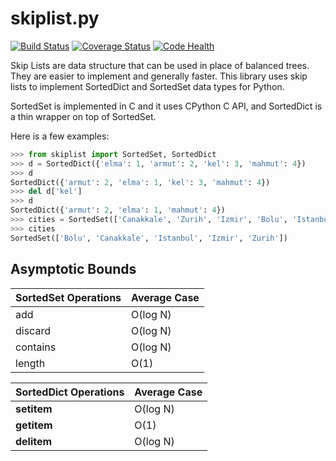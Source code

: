 skiplist.py
===========

[![Build Status](https://travis-ci.org/sepeth/skiplist.py.svg?branch=master)](https://travis-ci.org/sepeth/skiplist.py)
[![Coverage Status](https://img.shields.io/coveralls/sepeth/skiplist.py.svg)](https://coveralls.io/r/sepeth/skiplist.py?branch=master)
[![Code Health](https://landscape.io/github/sepeth/skiplist.py/master/landscape.png)](https://landscape.io/github/sepeth/skiplist.py/master)

Skip Lists are data structure that can be used in place of balanced trees. They
are easier to implement and generally faster. This library uses skip lists to
implement SortedDict and SortedSet data types for Python.

SortedSet is implemented in C and it uses CPython C API, and SortedDict is a thin
wrapper on top of SortedSet.

Here is a few examples:

```python
>>> from skiplist import SortedSet, SortedDict
>>> d = SortedDict({'elma': 1, 'armut': 2, 'kel': 3, 'mahmut': 4})
>>> d
SortedDict({'armut': 2, 'elma': 1, 'kel': 3, 'mahmut': 4})
>>> del d['kel']
>>> d
SortedDict({'armut': 2, 'elma': 1, 'mahmut': 4})
>>> cities = SortedSet(['Canakkale', 'Zurih', 'Izmir', 'Bolu', 'Istanbul'])
>>> cities
SortedSet(['Bolu', 'Canakkale', 'Istanbul', 'Izmir', 'Zurih'])
```


Asymptotic Bounds
-----------------

SortedSet Operations | Average Case
-------------------- | ------------
add                  | O(log N)
discard              | O(log N)
contains             | O(log N)
length               | O(1)


SortedDict Operations | Average Case
--------------------- | ------------
__setitem__           | O(log N)
__getitem__           | O(1)
__delitem__           | O(log N)
